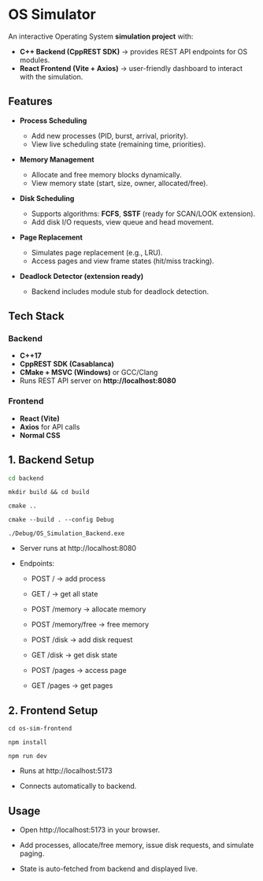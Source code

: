 # OS Simulator

An interactive Operating System **simulation project** with:
- **C++ Backend (CppREST SDK)** → provides REST API endpoints for OS modules.
- **React Frontend (Vite + Axios)** → user-friendly dashboard to interact with the simulation.

## Features

- **Process Scheduling**
  - Add new processes (PID, burst, arrival, priority).
  - View live scheduling state (remaining time, priorities).
  
- **Memory Management**
  - Allocate and free memory blocks dynamically.
  - View memory state (start, size, owner, allocated/free).

- **Disk Scheduling**
  - Supports algorithms: **FCFS**, **SSTF** (ready for SCAN/LOOK extension).
  - Add disk I/O requests, view queue and head movement.

- **Page Replacement**
  - Simulates page replacement (e.g., LRU).
  - Access pages and view frame states (hit/miss tracking).

- **Deadlock Detector (extension ready)**
  - Backend includes module stub for deadlock detection.


##  Tech Stack

### Backend
- **C++17**
- **CppREST SDK (Casablanca)**
- **CMake + MSVC (Windows)** or GCC/Clang
- Runs REST API server on **http://localhost:8080**

### Frontend
- **React (Vite)**
- **Axios** for API calls
- **Normal CSS** 

## 1. Backend Setup
```bash
cd backend
```
```
mkdir build && cd build
```
```
cmake ..
```
```
cmake --build . --config Debug
```
```
./Debug/OS_Simulation_Backend.exe
```
- Server runs at http://localhost:8080

- Endpoints:

  - POST / → add process

  - GET / → get all state

  - POST /memory → allocate memory

  - POST /memory/free → free memory

  - POST /disk → add disk request

  - GET /disk → get disk state

  - POST /pages → access page

  - GET /pages → get pages

## 2. Frontend Setup
```
cd os-sim-frontend
```
```
npm install
```
```
npm run dev
```
- Runs at http://localhost:5173

 - Connects automatically to backend.

## Usage
- Open http://localhost:5173
 in your browser.

- Add processes, allocate/free memory, issue disk requests, and simulate paging.

- State is auto-fetched from backend and displayed live.
